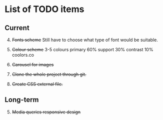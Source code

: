 # List of TODO items

## Current


4. ~~Fonts scheme~~
Still have to choose what type of font would be suitable.

3. ~~Colour scheme~~
3-5 colours
primary 60%
support 30%
contrast 10%
coolors.co

1. ~~Carousel for images~~


2. ~~Clone the whole project through git.~~
3. ~~Create CSS external file.~~

## Long-term

5. ~~Media queries responsive design~~
